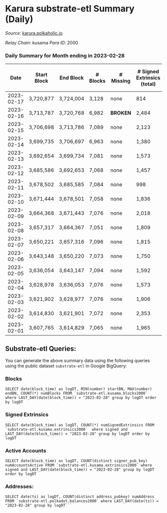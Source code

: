 # Karura substrate-etl Summary (Daily)

_Source_: [karura.polkaholic.io](https://karura.polkaholic.io)

*Relay Chain*: kusama
*Para ID*: 2000



### Daily Summary for Month ending in 2023-02-28


| Date | Start Block | End Block | # Blocks | # Missing | # Signed Extrinsics (total) | # Active Accounts | # Addresses with Balances | # Events | # Transfers | # XCM Transfers In | # XCM Transfers Out |
| ---- | ----------- | --------- | -------- | --------- | --------------------------- | ----------------- | ------------------------- | -------- | ----------- | ------------------ | ------------------- |
| 2023-02-17 | 3,720,877 | 3,724,004 | 3,128 | none  | 814 | 87 |  | 6,459 | 125 ($38,231.58) |   |   |
| 2023-02-16 | 3,713,787 | 3,720,768 | 6,982 |  **BROKEN**  | 2,484 | 196 | 95,018 | 69,166 | 2,827 ($1,124,908.51) |   |   |
| 2023-02-15 | 3,706,698 | 3,713,786 | 7,089 | none  | 2,123 | 179 | 94,996 | 67,967 | 2,235 ($850,555.45) |   |   |
| 2023-02-14 | 3,699,735 | 3,706,697 | 6,963 | none  | 1,380 | 147 | 94,967 | 60,760 | 1,449 ($583,340.68) |   |   |
| 2023-02-13 | 3,692,654 | 3,699,734 | 7,081 | none  | 1,573 | 158 | 94,950 | 63,105 | 1,509 ($405,113.86) |   |   |
| 2023-02-12 | 3,685,586 | 3,692,653 | 7,068 | none  | 1,457 | 157 | 94,934 | 61,118 | 1,174 ($319,992.09) | 61 ($109,408.94) | 70 ($37,517.97) |
| 2023-02-11 | 3,678,502 | 3,685,585 | 7,084 | none  | 998 | 144 | 94,920 | 57,231 | 749 ($127,946.31) | 46 ($19,077.36) | 71 ($25,975.32) |
| 2023-02-10 | 3,671,444 | 3,678,501 | 7,058 | none  | 1,836 | 160 | 94,906 | 65,276 | 1,832 ($786,278.92) | 149 ($153,706.97) | 156 ($123,879.40) |
| 2023-02-09 | 3,664,368 | 3,671,443 | 7,076 | none  | 2,018 | 208 | 94,900 | 67,880 | 2,342 ($1,549,176.16) | 164 ($138,670.20) | 181 ($176,513.67) |
| 2023-02-08 | 3,657,317 | 3,664,367 | 7,051 | none  | 1,809 | 176 | 94,878 | 65,693 | 2,161 ($1,674,749.34) |   |   |
| 2023-02-07 | 3,650,221 | 3,657,316 | 7,096 | none  | 1,815 | 189 | 94,865 | 65,617 | 2,034 ($939,753.68) |   |   |
| 2023-02-06 | 3,643,148 | 3,650,220 | 7,073 | none  | 1,750 | 164 | 94,853 | 64,827 | 1,812 ($457,521.86) |   |   |
| 2023-02-05 | 3,636,054 | 3,643,147 | 7,094 | none  | 1,592 | 178 | 94,841 | 64,254 | 1,868 ($403,252.30) |   |   |
| 2023-02-04 | 3,628,978 | 3,636,053 | 7,076 | none  | 1,573 | 167 | 94,790 | 62,002 | 1,320 ($419,299.77) | 99 ($36,307.07) | 125 ($40,370.10) |
| 2023-02-03 | 3,621,902 | 3,628,977 | 7,076 | none  | 1,906 | 236 | 94,771 | 65,988 | 2,026 ($1,122,775.92) | 123 ($229,597.30) | 143 ($73,455.77) |
| 2023-02-02 | 3,614,830 | 3,621,901 | 7,072 | none  | 2,353 | 227 | 94,743 | 69,707 | 2,571 ($634,008.88) | 140 ($69,903.82) | 137 ($55,665.00) |
| 2023-02-01 | 3,607,765 | 3,614,829 | 7,065 | none  | 1,965 | 167 | 94,719 | 66,870 | 2,175 ($275,366.15) | 167 ($53,822.09) | 201 ($45,395.23) |

## Substrate-etl Queries:
You can generate the above summary data using the following queries using the public dataset `substrate-etl` in Google BigQuery:


### Blocks
```
SELECT date(block_time) as logDT, MIN(number) startBN, MAX(number) endBN, COUNT(*) numBlocks FROM `substrate-etl.kusama.blocks2000`  where LAST_DAY(date(block_time)) = "2023-02-28" group by logDT order by logDT
```


### Signed Extrinsics
```
SELECT date(block_time) as logDT, COUNT(*) numSignedExtrinsics FROM `substrate-etl.kusama.extrinsics2000`  where signed and LAST_DAY(date(block_time)) = "2023-02-28" group by logDT order by logDT
```


### Active Accounts
```
SELECT date(block_time) as logDT, COUNT(distinct signer_pub_key) numAccountsActive FROM `substrate-etl.kusama.extrinsics2000` where signed and LAST_DAY(date(block_time)) = "2023-02-28" group by logDT order by logDT
```


### Addresses:
```
SELECT date(ts) as logDT, COUNT(distinct address_pubkey) numAddress FROM `substrate-etl.polkadot.balances2000` where LAST_DAY(date(ts)) = "2023-02-28" group by logDT```

